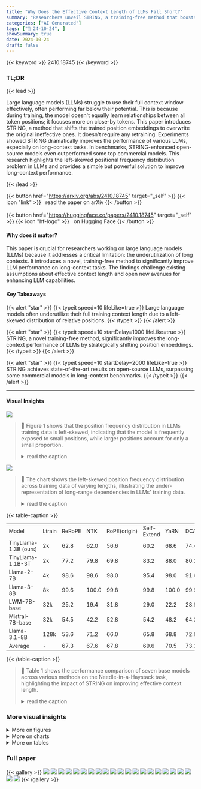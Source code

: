 ```yaml
---
title: "Why Does the Effective Context Length of LLMs Fall Short?"
summary: "Researchers unveil STRING, a training-free method that boosts large language models' long-context performance by cleverly shifting position embeddings, achieving state-of-the-art results on open-sourc..."
categories: ["AI Generated"]
tags: ["🔖 24-10-24", ]
showSummary: true
date: 2024-10-24
draft: false
---
```


{{< keyword >}} 2410.18745 {{< /keyword >}}

### TL;DR


{{< lead >}}

Large language models (LLMs) struggle to use their full context window effectively, often performing far below their potential.  This is because during training, the model doesn't equally learn relationships between all token positions; it focuses more on close-by tokens. This paper introduces STRING, a method that shifts the trained position embeddings to overwrite the original ineffective ones. It doesn't require any retraining.  Experiments showed STRING dramatically improves the performance of various LLMs, especially on long-context tasks. In benchmarks, STRING-enhanced open-source models even outperformed some top commercial models. This research highlights the left-skewed positional frequency distribution problem in LLMs and provides a simple but powerful solution to improve long-context performance.

{{< /lead >}}


{{< button href="https://arxiv.org/abs/2410.18745" target="_self" >}}
{{< icon "link" >}} &nbsp; read the paper on arXiv
{{< /button >}}
<br><br>
{{< button href="https://huggingface.co/papers/2410.18745" target="_self" >}}
{{< icon "hf-logo" >}} &nbsp; on Hugging Face
{{< /button >}}

#### Why does it matter?
This paper is crucial for researchers working on large language models (LLMs) because it addresses a critical limitation: the underutilization of long contexts.  It introduces a novel, training-free method to significantly improve LLM performance on long-context tasks.  The findings challenge existing assumptions about effective context length and open new avenues for enhancing LLM capabilities.
#### Key Takeaways

{{< alert "star" >}}
{{< typeit speed=10 lifeLike=true >}} Large language models often underutilize their full training context length due to a left-skewed distribution of relative positions. {{< /typeit >}}
{{< /alert >}}

{{< alert "star" >}}
{{< typeit speed=10 startDelay=1000 lifeLike=true >}} STRING, a novel training-free method, significantly improves the long-context performance of LLMs by strategically shifting position embeddings. {{< /typeit >}}
{{< /alert >}}

{{< alert "star" >}}
{{< typeit speed=10 startDelay=2000 lifeLike=true >}} STRING achieves state-of-the-art results on open-source LLMs, surpassing some commercial models in long-context benchmarks. {{< /typeit >}}
{{< /alert >}}

------
#### Visual Insights



![](https://ai-paper-reviewer.com/2410.18745/figures_17_0.png)

> 🔼 Figure 1 shows that the position frequency distribution in LLMs training data is left-skewed, indicating that the model is frequently exposed to small positions, while larger positions account for only a small proportion.
> <details>
> <summary>read the caption</summary>
> Figure 1: Position frequency distribution exhibits a pronounced left-skewed pattern across training data of varying lengths. Figure 1a illustrates the natural data length distribution of SlimPajama-627B where oversized data is truncated into multiple 2K sequences. Figure 1b presents the case with a uniform length distribution and the position frequency decline quadratically. Figure 1c demonstrates that when all data are concatenated into a 2K sequence, the position frequency decreases linearly with increasing position indices. The X-axis represents data length (shown in orange) and position indices (shown in blue). The left Y-axis indicates the frequency of each position, while the right Y-axis represents the number of data for each length.
> </details>





![](https://ai-paper-reviewer.com/2410.18745/charts_3_0.png)

> 🔼 The chart shows the left-skewed position frequency distribution across training data of varying lengths, illustrating the under-representation of long-range dependencies in LLMs' training data.
> <details>
> <summary>read the caption</summary>
> Figure 1: Position frequency distribution exhibits a pronounced left-skewed pattern across training data of varying lengths. Figure 1a illustrates the natural data length distribution of SlimPajama-627B where oversized data is truncated into multiple 2K sequences. Figure 1b presents the case with a uniform length distribution and the position frequency decline quadratically. Figure 1c demonstrates that when all data are concatenated into a 2K sequence, the position frequency decreases linearly with increasing position indices. The X-axis represents data length (shown in orange) and position indices (shown in blue). The left Y-axis indicates the frequency of each position, while the right Y-axis represents the number of data for each length.
> </details>





{{< table-caption >}}
<table id='3' style='font-size:14px'><tr><td>Model</td><td>Ltrain</td><td>ReRoPE</td><td>NTK</td><td>RoPE(origin)</td><td>Self-Extend</td><td>YaRN</td><td>DCA</td><td>STRING</td></tr><tr><td>TinyLlama-1.3B (ours)</td><td>2k</td><td>62.8</td><td>62.0</td><td>56.6</td><td>60.2</td><td>68.6</td><td>74.4</td><td>84.6</td></tr><tr><td>TinyLlama-1.1B-3T</td><td>2k</td><td>77.2</td><td>79.8</td><td>69.8</td><td>83.2</td><td>88.0</td><td>80.2</td><td>97.2</td></tr><tr><td>Llama-2-7B</td><td>4k</td><td>98.6</td><td>98.6</td><td>98.0</td><td>95.4</td><td>98.0</td><td>91.6</td><td>100.0</td></tr><tr><td>Llama-3-8B</td><td>8k</td><td>99.6</td><td>100.0</td><td>99.8</td><td>99.8</td><td>100.0</td><td>99.9</td><td>99.6</td></tr><tr><td>LWM-7B-base</td><td>32k</td><td>25.2</td><td>19.4</td><td>31.8</td><td>29.0</td><td>22.2</td><td>28.8</td><td>50.4</td></tr><tr><td>Mistral-7B-base</td><td>32k</td><td>54.5</td><td>42.2</td><td>52.8</td><td>54.2</td><td>48.2</td><td>64.2</td><td>73.0</td></tr><tr><td>Llama-3.1-8B</td><td>128k</td><td>53.6</td><td>71.2</td><td>66.0</td><td>65.8</td><td>68.8</td><td>72.8</td><td>95.2</td></tr><tr><td>Average</td><td>-</td><td>67.3</td><td>67.6</td><td>67.8</td><td>69.6</td><td>70.5</td><td>73.1</td><td>85.7</td></tr></table>{{< /table-caption >}}

> 🔼 Table 1 shows the performance comparison of seven base models across various methods on the Needle-in-a-Haystack task, highlighting the impact of STRING on improving effective context length.
> <details>
> <summary>read the caption</summary>
> Table 1: Needle-in-a-haystack (4 needles) results of 7 base models across various methods (columns reordered from smallest to largest average) where Ltrain means the size of the training context window. All the models were tested using their training length. The number of test cases is 500.
> </details>



### More visual insights

<details>
<summary>More on figures
</summary>


![](https://ai-paper-reviewer.com/2410.18745/figures_17_1.png)

> 🔼 The figure shows that the frequency of position indices in the training data decreases dramatically as the distance increases, indicating a left-skewed position frequency distribution.
> <details>
> <summary>read the caption</summary>
> Figure 1: Position frequency distribution exhibits a pronounced left-skewed pattern across training data of varying lengths. Figure 1a illustrates the natural data length distribution of SlimPajama-627B where oversized data is truncated into multiple 2K sequences. Figure 1b presents the case with a uniform length distribution and the position frequency decline quadratically. Figure 1c demonstrates that when all data are concatenated into a 2K sequence, the position frequency decreases linearly with increasing position indices. The X-axis represents data length (shown in orange) and position indices (shown in blue). The left Y-axis indicates the frequency of each position, while the right Y-axis represents the number of data for each length.
> </details>



![](https://ai-paper-reviewer.com/2410.18745/figures_19_0.png)

> 🔼 The figure shows that the position frequency distribution is usually highly left-skewed, indicating that the model is frequently exposed to small positions, while larger positions account for only a small proportion.
> <details>
> <summary>read the caption</summary>
> Figure 1: Position frequency distribution exhibits a pronounced left-skewed pattern across training data of varying lengths. Figure 1a illustrates the natural data length distribution of SlimPajama-627B where oversized data is truncated into multiple 2K sequences. Figure 1b presents the case with a uniform length distribution and the position frequency decline quadratically. Figure 1c demonstrates that when all data are concatenated into a 2K sequence, the position frequency decreases linearly with increasing position indices. The X-axis represents data length (shown in orange) and position indices (shown in blue). The left Y-axis indicates the frequency of each position, while the right Y-axis represents the number of data for each length.
> </details>



</details>



<details>
<summary>More on charts
</summary>


![](https://ai-paper-reviewer.com/2410.18745/charts_4_0.png)

> 🔼 The chart displays the relationship between effective context length, consumed tokens, and position frequency in LLMs pretrained on SlimPajama.
> <details>
> <summary>read the caption</summary>
> Figure 2: Analyzing effective context length of LLMs pretrained on SlimPajama with respect to training length, token consumption, and position frequency. In Figure 2b, we use the model effective length as the X-axis, and the Y-axis indicates the number of times the model was exposed to that specific position during training.
> </details>


![](https://ai-paper-reviewer.com/2410.18745/charts_5_0.png)

> 🔼 The chart shows that models trained with different training lengths have similar position frequencies for small position indices, but the gap widens as position indices increase.
> <details>
> <summary>read the caption</summary>
> Figure 3: Position frequency distribution for models trained with different training lengths after consuming 1T tokens. With the same number of tokens, training length has little effect on small relative positions. For example, the relative position 0 appears 4K times in both a single 4K sequence and two 2K sequences with the same total token count of 4K in each case.
> </details>


![](https://ai-paper-reviewer.com/2410.18745/charts_6_0.png)

> 🔼 The heatmaps show the performance of two LLMs (TinyLlama-1.3B and Llama3.1) on the Needle-in-a-Haystack task across different context lengths and document depths, revealing difficulties in retrieving distant information.
> <details>
> <summary>read the caption</summary>
> Figure 4: NIAH results for our pretrained model TinyLlama-1.3B (2K) and Llama3.1 (128K) where the X-axis means input context length and the Y-axis represents the document depth. In this figure, we clearly observe that for TinyLlama 2K and Llama3.1 128K, most poor-performing cases are concentrated in the lower-left triangle, indicating that the models are unable to gather distant needles.
> </details>


![](https://ai-paper-reviewer.com/2410.18745/charts_6_1.png)

> 🔼 The chart displays the left-skewed position frequency distribution in the training data of varying lengths, illustrating the under-representation of long-range dependencies.
> <details>
> <summary>read the caption</summary>
> Figure 1: Position frequency distribution exhibits a pronounced left-skewed pattern across training data of varying lengths. Figure 1a illustrates the natural data length distribution of SlimPajama-627B where oversized data is truncated into multiple 2K sequences. Figure 1b presents the case with a uniform length distribution and the position frequency decline quadratically. Figure 1c demonstrates that when all data are concatenated into a 2K sequence, the position frequency decreases linearly with increasing position indices. The X-axis represents data length (shown in orange) and position indices (shown in blue). The left Y-axis indicates the frequency of each position, while the right Y-axis represents the number of data for each length.
> </details>


![](https://ai-paper-reviewer.com/2410.18745/charts_10_0.png)

> 🔼 The ablation study shows the effect of local window size and shifted offset size on model performance for different training lengths.
> <details>
> <summary>read the caption</summary>
> Figure 7: Ablation study on the local window W and shifted offset S where L is the training length.
> </details>


![](https://ai-paper-reviewer.com/2410.18745/charts_10_1.png)

> 🔼 The chart displays the ablation study of the local window size and shifted offset size on the Needle-in-a-Haystack task, showing how these hyperparameters impact model performance.
> <details>
> <summary>read the caption</summary>
> Figure 7: Ablation study on the local window W and shifted offset S where L is the training length.
> </details>


![](https://ai-paper-reviewer.com/2410.18745/charts_18_0.png)

> 🔼 The chart compares the inference time and GPU memory consumption of STRING and Flash Attention on Llama3.1 8B with varying input lengths.
> <details>
> <summary>read the caption</summary>
> Figure 9: Efficiency Test of STRING and the standard Flash Attention based on Llama3.1 8B. All experiments are run on a single NVIDIA 80G A100 GPU.
> </details>


</details>



<details>
<summary>More on tables
</summary>


{{< table-caption >}}
<br><table id='2' style='font-size:14px'><tr><td>Models</td><td>Effective/Claimed</td><td>NIAH</td><td>VT</td><td>Aggregation</td><td>QA</td><td>Avg. (13 tasks)</td></tr><tr><td>Llama2-chat</td><td>4K / 4K</td><td>96.9</td><td>89.7</td><td>84.8</td><td>49.7</td><td>85.6</td></tr><tr><td>GPT-4-1106-preview</td><td>64K / 128K</td><td>84.8</td><td>99.6</td><td>79.7</td><td>59.0</td><td>81.2</td></tr><tr><td>GLM4 (Open-source best)</td><td>64K / 1M</td><td>94.4</td><td>97.7</td><td>49.7</td><td>63.6</td><td>83.1</td></tr><tr><td>LWM (7B)</td><td>4K / 128K</td><td>83.4</td><td>15.2</td><td>29.1</td><td>52.6</td><td>65.0</td></tr><tr><td>Phi3-medium (14B)</td><td>8K / 128K</td><td>51.3</td><td>26.0</td><td>43.5</td><td>38.0</td><td>46.1</td></tr><tr><td>Llama3.1 (8B)</td><td>32K / 128K</td><td>92.6</td><td>70.4</td><td>36.2</td><td>58.8</td><td>77.0</td></tr><tr><td>+ YaRN</td><td>32K / 128K</td><td>94.7</td><td>39.8</td><td>38.2</td><td>58.8</td><td>76.3</td></tr><tr><td>+ DCA</td><td>32K / 128K</td><td>89.5</td><td>62.5</td><td>39.2</td><td>55.2</td><td>74.4</td></tr><tr><td>+ Self-Extend</td><td>32K / 128K</td><td>94.9</td><td>65.0</td><td>37.3</td><td>49.8</td><td>76.8</td></tr><tr><td>+ ReRoPE</td><td>32K / 128K</td><td>90.0</td><td>56.3</td><td>38.7</td><td>56.9</td><td>74.4</td></tr><tr><td>+ STRING</td><td>32K / 128K</td><td>94.0</td><td>88.1</td><td>37.6</td><td>62.7</td><td>80.0</td></tr><tr><td>Yi (34B)</td><td>32K / 200K</td><td>90.2</td><td>76.8</td><td>43.4</td><td>59.9</td><td>77.3</td></tr><tr><td>GradientAI/Llama3 (70B)</td><td>16K / 1M</td><td>84.9</td><td>56.2</td><td>41.4</td><td>59.8</td><td>72.1</td></tr><tr><td>Mixtral (8x22B)</td><td>32K / 64K</td><td>23.8</td><td>0.0</td><td>69.7</td><td>40.8</td><td>31.7</td></tr><tr><td>Command-R-plus (104B)</td><td>32K / 128K</td><td>65.7</td><td>97.2</td><td>59.5</td><td>39.2</td><td>63.1</td></tr><tr><td>Llama3.1 (70B)</td><td>64K / 128K</td><td>78.9</td><td>59.2</td><td>39.8</td><td>47.6</td><td>66.6</td></tr><tr><td>+ STRING</td><td>100K / 128K</td><td>92.7</td><td>95.6</td><td>50.0</td><td>63.0</td><td>81.7</td></tr><tr><td>Qwen2 (72B)</td><td>64K / 128K</td><td>48.0</td><td>79.0</td><td>70.3</td><td>47.2</td><td>53.7</td></tr><tr><td>+ STRING (new SOTA)</td><td>100K / 128K</td><td>91.2</td><td>98.4</td><td>83.7</td><td>52.2</td><td>84.6</td></tr><tr><td>Test Length: 100K</td><td></td><td></td><td></td><td></td><td></td><td></td></tr><tr><td>Llama3.1-STRING (70B)</td><td>100K / 128K</td><td>94.6</td><td>97.8</td><td>72.1</td><td>67.3</td><td>87.2</td></tr><tr><td>Qwen2-STRING (72B)</td><td>100K / 128K</td><td>93.9</td><td>97.7</td><td>88.1</td><td>57.8</td><td>87.8</td></tr></table>{{< /table-caption >}}
> 🔼 Table 2 presents the performance comparison of various models and methods on the RULER benchmark, focusing on the effective context length achieved at a sequence length of 128K.
> <details>
> <summary>read the caption</summary>
> Table 2: Performance of various models and methods on RULER with a tested at a sequence length of 128K. The RULER benchmark consists of 13 tasks (500 test cases for each task) categorized into Needle-in-a-Haystack (NIAH), Variable Tracing (VT), Aggregation, and Question Answering (QA). We report the average scores for each category as well as the overall average across all 13 tasks. Effective denotes the actual effective sequence length as defined in RULER, indicating whether the model surpasses the performance of Llama2 (Touvron et al., 2023b), and Claimed represents the sequence length reported by the model.
> </details>

{{< table-caption >}}
<br><table id='4' style='font-size:14px'><tr><td rowspan="2">Tasks</td><td colspan="3">Commercial Models</td><td colspan="2">Llama3.1 8B</td><td colspan="2">Llama3.1 70B</td></tr><tr><td>GPT-4</td><td>Claude2</td><td>Kimi-chat</td><td>RoPE(origin)</td><td>STRING</td><td>RoPE(origin)</td><td>STRING</td></tr><tr><td>En.Sum</td><td>14.73</td><td>14.45</td><td>17.93</td><td>26.00</td><td>28.22</td><td>26.89</td><td>27.64</td></tr><tr><td>En.QA</td><td>22.22</td><td>11.97</td><td>16.52</td><td>10.05</td><td>10.20</td><td>13.68</td><td>16.73</td></tr><tr><td>En.MC</td><td>67.25</td><td>62.88</td><td>72.49</td><td>65.50</td><td>70.30</td><td>76.41</td><td>81.98</td></tr><tr><td>En.Dia</td><td>8.50</td><td>46.50</td><td>11.50</td><td>20.00</td><td>19.50</td><td>18.00</td><td>30.50</td></tr><tr><td>Retr.PassKey</td><td>100.00</td><td>97.80</td><td>98.14</td><td>100.00</td><td>100.00</td><td>100.00</td><td>100.00</td></tr><tr><td>Retr.Number</td><td>100.00</td><td>98.14</td><td>94.42</td><td>99.32</td><td>99.89</td><td>100.00</td><td>100.00</td></tr><tr><td>Retr.KV</td><td>89.00</td><td>65.40</td><td>53.60</td><td>42.00</td><td>83.00</td><td>2.22</td><td>76.07</td></tr><tr><td>Code.debug</td><td>39.59</td><td>2.28</td><td>18.02</td><td>22.84</td><td>26.90</td><td>29.20</td><td>32.80</td></tr><tr><td>Math.find</td><td>60.00</td><td>32.29</td><td>12.57</td><td>32.18</td><td>34.87</td><td>40.92</td><td>46.28</td></tr><tr><td>Avg.</td><td>55.69</td><td>47.96</td><td>43.91</td><td>46.43</td><td>52.54</td><td>45.25</td><td>56.88</td></tr></table>{{< /table-caption >}}
> 🔼 Table 3 compares the performance of STRING against three leading commercial models and the original RoPE on the InfiniteBench benchmark, using a maximum context length of 128K.
> <details>
> <summary>read the caption</summary>
> Table 3: Comparison of STRING with three leading commercial long-context models on InfiniteBench. Each model is evaluated using a maximum context length of 128K.
> </details>

{{< table-caption >}}
<table id='6' style='font-size:16px'><tr><td>Model</td><td>Ltrain</td><td>HF PATH</td><td>Peak Failure Depth</td><td>Acc</td></tr><tr><td>GPT-4-128K</td><td></td><td>-</td><td>0-33.3%</td><td>100.0</td></tr><tr><td>Trained on open-source data</td><td></td><td></td><td></td><td></td></tr><tr><td>TinyLlama-1.3b-1T(ours)</td><td>2k</td><td></td><td>0-33.3%</td><td>56.6</td></tr><tr><td>TinyLlama-1.1b-1T</td><td>2k</td><td>TimyLicon/Tinyliama/LIB-interneciatex-4806-IT</td><td>0-33.3%</td><td>38.0</td></tr><tr><td>TinyLlama-1.1b-3T</td><td>2k</td><td>TheyJlamaYIng liam.I.IB-uternesdinep:14211421</td><td>0-33.3%</td><td>69.8</td></tr><tr><td>Pythia-1.4b</td><td>2k</td><td>EleutherAI/pythia-1.4b</td><td>0-33.3%</td><td>22.5</td></tr><tr><td>OpenLlama-3B</td><td>2k</td><td>openlm-research/open_llama_3b</td><td>0-33.3%</td><td>85.0</td></tr><tr><td>Llama2-7B</td><td>4k</td><td>meta-llama/Llama-2-7b</td><td>0-33.3%</td><td>98.0</td></tr><tr><td>Llama3-8B</td><td>8k</td><td>meta-llama/Llama-3-7b</td><td>0-33.3%</td><td>99.8</td></tr><tr><td>Together-base</td><td>32k</td><td>togethercomputer/Llama-2-7B-32K</td><td>0-33.3%</td><td>63.0</td></tr><tr><td>LWM-base</td><td>32k</td><td>LargeWorldModel/LWM-Text-32K</td><td>0-33.3%</td><td>31.8</td></tr><tr><td>Mistral-base</td><td>32k</td><td>alpindale/Mistral-7B-v0.2-hf</td><td>0-33.3%</td><td>52.8</td></tr><tr><td>Llama3.1-8B</td><td>128k</td><td>meta-Ilama/Meta-Llama-3.1-8B</td><td>0-33.3%</td><td>66.0</td></tr><tr><td>Yarn-base</td><td>128k</td><td>NousResearch/Yam-Llama-2-7b-128k</td><td>0-33.3%</td><td>32.4</td></tr><tr><td>Yi-6b-200k</td><td>200k</td><td>01-ai/Yi-6B-200K</td><td>0-33.3%</td><td>20.8</td></tr><tr><td>Gradient-Llama3-8B</td><td>262k</td><td>graiientaiLlama-3-70B-Instruct-Graien-256k</td><td>0-33.3%</td><td>46.0</td></tr></table>{{< /table-caption >}}
> 🔼 Table 1 presents the Needle-in-a-Haystack results of seven base models across various methods, showing the impact of different training context window sizes and methods on performance.
> <details>
> <summary>read the caption</summary>
> Table 1: Needle-in-a-haystack (4 needles) results of 7 base models across various methods (columns reordered from smallest to largest average) where Ltrain means the size of the training context window. All the models were tested using their training length. The number of test cases is 500.
> </details>

{{< table-caption >}}
<table id='2' style='font-size:14px'><tr><td>Haystack Needles Query</td><td>There is an important info hidden inside a lot of irrelevant text. Find it and memorize them. I will quiz you about the important information there.\n\n July 2006I've discovered a handy test for figuring out what you're addicted to. Imagine you were going to spend the weekend at a friend's house on a little island off the coast of Maine. There are no shops on the island and you won't be able to leave while you're there. Also, you've never been to this house before, so you can't assume it will have more than any house might. What, besides clothes and toiletries, do you make a point of packing? That's what you're addicted to... One of the magic numbers is 144231. they're going to issue a public report tracking how this specific tranche of money is spent, NFTs are a new territory, and this way of using them is especially new, but I'm excited about its potential. And I'm excited to see what happens with this particular auction, because unlike an NFT representing something that has already happened, this NFT gets better as the price gets higher.The reserve price was about $2.5 million, because that's what it takes for the name to be accurate: that's what it costs to... One of the magic numbers is 543171. you can 't expect an idea to be novel to everyone. Any insight that you have will probably have already been had by at least one of the world's 7 billion people. But it's sufficient if an idea is novel to a lot of readers.Ditto for correctness, importance, and strength. In effect the four components One of the magic numbers is 264468. And we were always far ahead of them in features.Sometimes, in desperation, competitors would try to introduce features that we didn't have. But with Lisp our development cycle was so fast that we could sometimes duplicate a new feature within a day or two of a competitor announcing it in a press release. By the time journalists covering the press release got round to One of the magic numbers is 423103. nThere is a founder community just as there's a VC community. They all know one another, and techniques spread rapidly between them. If one tries a new programming language or a new hosting provider and gets good results, 6 months later half of... \n\n What are the magic numbers mentioned in the provided text?\n The numbers are</td></tr><tr><td>Answer</td><td>[144231, 543171, 264468, 423103]</td></tr></table>{{< /table-caption >}}
> 🔼 Table 1 presents the Needle-in-a-Haystack results of seven base models across various methods, showing the impact of different methods on the models' performance within their original training context length.
> <details>
> <summary>read the caption</summary>
> Table 1: Needle-in-a-haystack (4 needles) results of 7 base models across various methods (columns reordered from smallest to largest average) where  means the size of the training context window. All the models were tested using their training length. The number of test cases is 500.
> </details>

{{< table-caption >}}
<table id='2' style='font-size:14px'><tr><td>Llama 3 report</td><td>Read the following paper about Llama 3. Answer the question based on the paper. \n\n The Llama 3 Herd of Models\n Llama Team, AI @ Meta 1\n\n 1A detailed contributor list can be found in the appendix of this paper.Modern artificial intelligence (AI) systems are powered by foundation models. This paper presents a new set of foundation models, called Llama 3. It is a herd of language models that natively support multilinguality, coding, reasoning, and tool usage. Our largest model is a dense Transformer with 405B parameters and a context window of up to 128K tokens. This paper presents an extensive empirical evaluation of Llama 3. We find that Llama 3 delivers...</td></tr><tr><td>Question</td><td>At which stages does the llama3 team average the models (The answer is in Section 4.1.5 of Llama Team (2024) )</td></tr><tr><td>Llama 3 RoPE</td><td>obtained from experiments using various versions of data or hyperparameters at each RM, SFT, or DPO stage? The answer is 4.1.6, Iterative Rounds, and 4.1.6, Iterative RoundsX(not fluent)</td></tr><tr><td>Llama 3 STRING</td><td>The Llama 3 team averages models obtained from experiments using various versions of data or hyperparameters at each RM, SFT, or DPO stage.V</td></tr><tr><td>Question</td><td>Describe the sources of Llama3's SFT data (The answer is in Section 4.2.2 of Llama Team (2024) )</td></tr><tr><td>Llama 3 RoPE</td><td>Llama3's SFT data is sourced from various places, including human annotations, other NLP tasks, and translated data. Human annotations are collected from linguists and native speakers, and are used to create open-ended prompts that represent real-world use cases. X(hallucination! it describes the multilingual SFT data)</td></tr><tr><td>Llama 3 STRING</td><td>In the paper, it is stated that the SFT data is comprised of the following sources: "prompts from our human annotation collection with rejection-sampled responses" and "synthetic data targeting specific capabilities" · Additionally, it is mentioned that the SFT data is also comprised of "human-curated data" and "small amounts of human-curated data" for certain capabilities. The Llama3 team uses a combination of model-based and rule- based techniques to filter out low-quality training samples and improve overall model performance.V (More accurate)</td></tr><tr><td>Question</td><td>From what is Llama-3's multilingual SFT data derived (The answer is in Section 4.3.2 ) of Llama Team (2024))</td></tr><tr><td>Llama 3 RoPE</td><td>Human annotations, data from other NLP tasks, rejection sampled data, and translated reasoning data. V</td></tr><tr><td>Llama 3 STRING</td><td>The multilingual SFT data is primarily derived from sources such as human annotations, data from other NLP tasks, rejection sampled data, and translated reasoning data. V</td></tr><tr><td>Question</td><td>How do the authors verify the long context code reasoning of Llama-3 (The answer is in Section 4.3.4 of Llama Team (2024))</td></tr><tr><td>Llama 3 RoPE</td><td>They select the most commonly depended-upon files, specifically those referenced by at least five other files, and remove one of these key files from a repository.X(not addressing the question)</td></tr><tr><td>Llama 3 STRING</td><td>The authors verify the long context code reasoning of Llama-3 by parsing Python files to identify import statements and determine their dependencies. From here, they select the most commonly depended-upon files, specifically those referenced by at least five other files. They remove one of these key files from a repository and prompt the model to identify which files depended on the missing file and to generate the necessary missing code. V</td></tr><tr><td>Question</td><td>How does the llama3 team solve the Hallucinations issues (The answer is in Section 4.3.6 of Llama Team (2024))</td></tr><tr><td>Llama 3 RoPE</td><td>They follow the principle that post-training should align the model to "know what it knows" rather than add knowledge, and generate data that aligns model generations with subsets of factual data present in the pre-training data.X(in complete)</td></tr><tr><td>Llama 3 STRING</td><td>The authors use a knowledge probing technique to align the model generations with subsets of factual data present in the pre-training data. This data generation process involves extracting a data snippet from the pre-training data, generating a factual question about these snippets, sampling responses from the model, scoring the correctness of the generations, scoring the informativeness of the generations, and generating a refusal for responses that are consistently informative and incorrect across the generations. V</td></tr></table>{{< /table-caption >}}
> 🔼 Table 2 presents the performance comparison of various models and methods on the RULER benchmark, focusing on effective context length and overall performance across different task categories.
> <details>
> <summary>read the caption</summary>
> Table 2: Performance of various models and methods on RULER with a tested at a sequence length of 128K. The RULER benchmark consists of 13 tasks (500 test cases for each task) categorized into Needle-in-a-Haystack (NIAH), Variable Tracing (VT), Aggregation, and Question Answering (QA). We report the average scores for each category as well as the overall average across all 13 tasks. Effective denotes the actual effective sequence length as defined in RULER, indicating whether the model surpasses the performance of Llama2 (Touvron et al., 2023b), and Claimed represents the sequence length reported by the model.
> </details>

</details>


### Full paper

{{< gallery >}}
<img src="https://ai-paper-reviewer.com/2410.18745/1.png" class="grid-w50 md:grid-w33 xl:grid-w25" />
<img src="https://ai-paper-reviewer.com/2410.18745/2.png" class="grid-w50 md:grid-w33 xl:grid-w25" />
<img src="https://ai-paper-reviewer.com/2410.18745/3.png" class="grid-w50 md:grid-w33 xl:grid-w25" />
<img src="https://ai-paper-reviewer.com/2410.18745/4.png" class="grid-w50 md:grid-w33 xl:grid-w25" />
<img src="https://ai-paper-reviewer.com/2410.18745/5.png" class="grid-w50 md:grid-w33 xl:grid-w25" />
<img src="https://ai-paper-reviewer.com/2410.18745/6.png" class="grid-w50 md:grid-w33 xl:grid-w25" />
<img src="https://ai-paper-reviewer.com/2410.18745/7.png" class="grid-w50 md:grid-w33 xl:grid-w25" />
<img src="https://ai-paper-reviewer.com/2410.18745/8.png" class="grid-w50 md:grid-w33 xl:grid-w25" />
<img src="https://ai-paper-reviewer.com/2410.18745/9.png" class="grid-w50 md:grid-w33 xl:grid-w25" />
<img src="https://ai-paper-reviewer.com/2410.18745/10.png" class="grid-w50 md:grid-w33 xl:grid-w25" />
<img src="https://ai-paper-reviewer.com/2410.18745/11.png" class="grid-w50 md:grid-w33 xl:grid-w25" />
<img src="https://ai-paper-reviewer.com/2410.18745/12.png" class="grid-w50 md:grid-w33 xl:grid-w25" />
<img src="https://ai-paper-reviewer.com/2410.18745/13.png" class="grid-w50 md:grid-w33 xl:grid-w25" />
<img src="https://ai-paper-reviewer.com/2410.18745/14.png" class="grid-w50 md:grid-w33 xl:grid-w25" />
<img src="https://ai-paper-reviewer.com/2410.18745/15.png" class="grid-w50 md:grid-w33 xl:grid-w25" />
<img src="https://ai-paper-reviewer.com/2410.18745/16.png" class="grid-w50 md:grid-w33 xl:grid-w25" />
<img src="https://ai-paper-reviewer.com/2410.18745/17.png" class="grid-w50 md:grid-w33 xl:grid-w25" />
<img src="https://ai-paper-reviewer.com/2410.18745/18.png" class="grid-w50 md:grid-w33 xl:grid-w25" />
<img src="https://ai-paper-reviewer.com/2410.18745/19.png" class="grid-w50 md:grid-w33 xl:grid-w25" />
<img src="https://ai-paper-reviewer.com/2410.18745/20.png" class="grid-w50 md:grid-w33 xl:grid-w25" />
<img src="https://ai-paper-reviewer.com/2410.18745/21.png" class="grid-w50 md:grid-w33 xl:grid-w25" />
<img src="https://ai-paper-reviewer.com/2410.18745/22.png" class="grid-w50 md:grid-w33 xl:grid-w25" />
{{< /gallery >}}